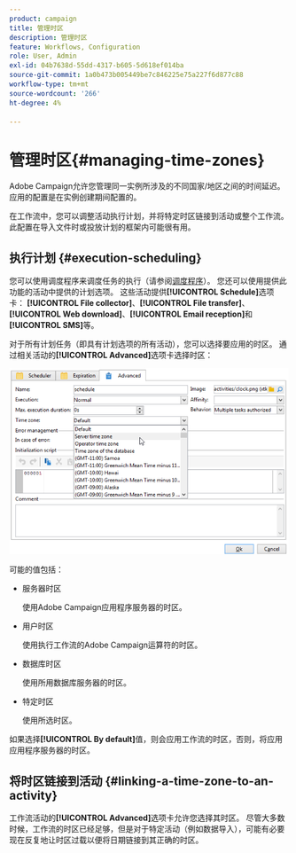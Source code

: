 ```yaml
---
product: campaign
title: 管理时区
description: 管理时区
feature: Workflows, Configuration
role: User, Admin
exl-id: 04b7638d-55dd-4317-b605-5d618ef014ba
source-git-commit: 1a0b473b005449be7c846225e75a227f6d877c88
workflow-type: tm+mt
source-wordcount: '266'
ht-degree: 4%

---
```


# 管理时区{#managing-time-zones}

Adobe Campaign允许您管理同一实例所涉及的不同国家/地区之间的时间延迟。 应用的配置是在实例创建期间配置的。

在工作流中，您可以调整活动执行计划，并将特定时区链接到活动或整个工作流。 此配置在导入文件时或投放计划的框架内可能很有用。

## 执行计划 {#execution-scheduling}

您可以使用调度程序来调度任务的执行（请参阅[调度程序](scheduler.md)）。 您还可以使用提供此功能的活动中提供的计划选项。 这些活动提供&#x200B;**[!UICONTROL Schedule]**&#x200B;选项卡： **[!UICONTROL File collector]**、**[!UICONTROL File transfer]**、**[!UICONTROL Web download]**、**[!UICONTROL Email reception]**&#x200B;和&#x200B;**[!UICONTROL SMS]**&#x200B;等。

对于所有计划任务（即具有计划选项的所有活动），您可以选择要应用的时区。 通过相关活动的&#x200B;**[!UICONTROL Advanced]**&#x200B;选项卡选择时区：

![](assets/wf-timezone-in-a-box.png)

可能的值包括：

* 服务器时区

  使用Adobe Campaign应用程序服务器的时区。

* 用户时区

  使用执行工作流的Adobe Campaign运算符的时区。

* 数据库时区

  使用所用数据库服务器的时区。

* 特定时区

  使用所选时区。

如果选择&#x200B;**[!UICONTROL By default]**&#x200B;值，则会应用工作流的时区，否则，将应用应用程序服务器的时区。

## 将时区链接到活动 {#linking-a-time-zone-to-an-activity}

工作流活动的&#x200B;**[!UICONTROL Advanced]**&#x200B;选项卡允许您选择其时区。 尽管大多数时候，工作流的时区已经足够，但是对于特定活动（例如数据导入），可能有必要现在反复地让时区过载以便将日期链接到其正确的时区。
